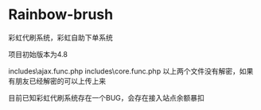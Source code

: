 # Rainbow-brush
彩虹代刷系统，彩虹自助下单系统


项目初始版本为4.8

includes\ajax.func.php
includes\core.func.php
以上两个文件没有解密，如果有朋友已经解密的可以上传上来

目前已知彩虹代刷系统存在一个BUG，会存在接入站点余额暴扣

